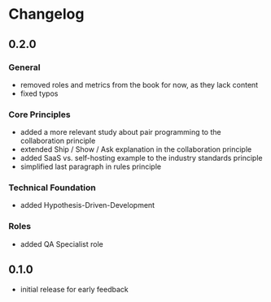 # Changelog

## 0.2.0 

### General

- removed roles and metrics from the book for now, as they lack content
- fixed typos

### Core Principles

- added a more relevant study about pair programming to the collaboration principle
- extended Ship / Show / Ask explanation in the collaboration principle
- added SaaS vs. self-hosting example to the industry standards principle
- simplified last paragraph in rules principle

### Technical Foundation

- added Hypothesis-Driven-Development 

### Roles

- added QA Specialist role

## 0.1.0

- initial release for early feedback